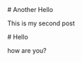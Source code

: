 
<article>
# Another Hello

This is my second post
</article>

<article>
# Hello

how are you?
</article>

